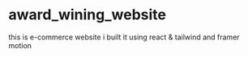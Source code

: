 # award_wining_website
 this is e-commerce website i built it using react & tailwind and framer motion
